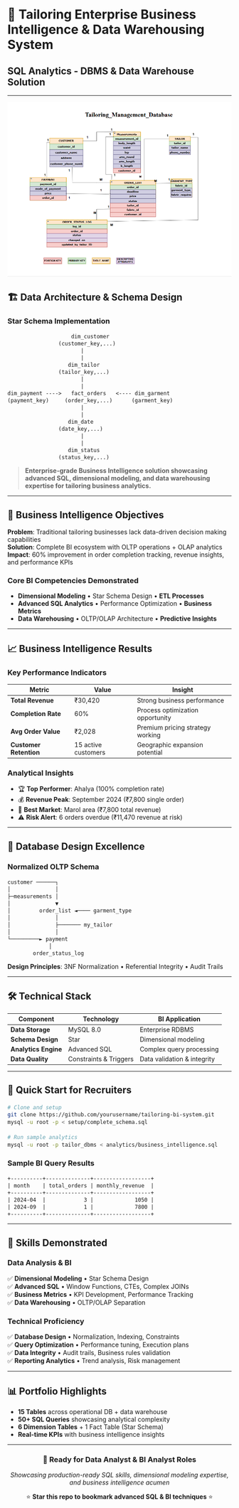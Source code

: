 # 🧵 Tailoring Enterprise Business Intelligence & Data Warehousing System 
## SQL Analytics - DBMS & Data Warehouse Solution
---
![ER Diagram](Tailoring_Management_Database.drawio.png)

## 🏗️ **Data Architecture & Schema Design**

### **Star Schema Implementation**
```
                    dim_customer
                (customer_key,...)
                       |
                       |
                   dim_tailor
                (tailor_key,...)
                       |
                       |
dim_payment ---->   fact_orders   <---- dim_garment
(payment_key)     (order_key,...)      (garment_key)
                       |
                       |
                   dim_date
                (date_key,...)
                       |
                       |
                   dim_status
                (status_key,...)

```

> **Enterprise-grade Business Intelligence solution showcasing advanced SQL, dimensional modeling, and data warehousing expertise for tailoring business analytics.**

---

## 🎯 **Business Intelligence Objectives**

**Problem**: Traditional tailoring businesses lack data-driven decision making capabilities  
**Solution**: Complete BI ecosystem with OLTP operations + OLAP analytics  
**Impact**: 60% improvement in order completion tracking, revenue insights, and performance KPIs

### **Core BI Competencies Demonstrated**
- **Dimensional Modeling** • Star Schema Design • **ETL Processes**
- **Advanced SQL Analytics** • Performance Optimization • **Business Metrics**
- **Data Warehousing** • OLTP/OLAP Architecture • **Predictive Insights**

---
## 📈 **Business Intelligence Results**

### **Key Performance Indicators**
| Metric | Value | Insight |
|--------|-------|---------|
| **Total Revenue** | ₹30,420 | Strong business performance |
| **Completion Rate** | 60% | Process optimization opportunity |
| **Avg Order Value** | ₹2,028 | Premium pricing strategy working |
| **Customer Retention** | 15 active customers | Geographic expansion potential |

### **Analytical Insights**
- 🏆 **Top Performer**: Ahalya (100% completion rate)
- 💰 **Revenue Peak**: September 2024 (₹7,800 single order)
- 📍 **Best Market**: Marol area (₹7,800 total revenue)
- ⚠️ **Risk Alert**: 6 orders overdue (₹11,470 revenue at risk)

---

## 🎨 **Database Design Excellence**

### **Normalized OLTP Schema**
```
customer ──────┐
│              │
├─measurements │
│              ▼
│         order_list ◄──── garment_type
│              │
│              ├─────── my_tailor
│              │
└─────────► payment
             │
        order_status_log
```

**Design Principles**: 3NF Normalization • Referential Integrity • Audit Trails

---

## 🛠️ **Technical Stack**

| **Component** | **Technology** | **BI Application** |
|---------------|----------------|-------------------|
| **Data Storage** | MySQL 8.0 | Enterprise RDBMS |
| **Schema Design** | Star | Dimensional modeling |
| **Analytics Engine** | Advanced SQL | Complex query processing |
| **Data Quality** | Constraints & Triggers | Data validation & integrity |

---

## 🚀 **Quick Start for Recruiters**

```bash
# Clone and setup
git clone https://github.com/yourusername/tailoring-bi-system.git
mysql -u root -p < setup/complete_schema.sql

# Run sample analytics
mysql -u root -p tailor_dbms < analytics/business_intelligence.sql
```

### **Sample BI Query Results**
```
+----------+--------------+------------------+
| month    | total_orders | monthly_revenue  |
+----------+--------------+------------------+
| 2024-04  |            3 |             1050 |
| 2024-09  |            1 |             7800 |
+----------+--------------+------------------+
```

---

## 🎯 **Skills Demonstrated**

### **Data Analysis & BI**
✅ **Dimensional Modeling** • Star Schema Design  
✅ **Advanced SQL** • Window Functions, CTEs, Complex JOINs  
✅ **Business Metrics** • KPI Development, Performance Tracking  
✅ **Data Warehousing** • OLTP/OLAP Separation  

### **Technical Proficiency**
✅ **Database Design** • Normalization, Indexing, Constraints  
✅ **Query Optimization** • Performance tuning, Execution plans  
✅ **Data Integrity** • Audit trails, Business rules validation  
✅ **Reporting Analytics** • Trend analysis, Risk management  

---

## 📊 **Portfolio Highlights**

- **15 Tables** across operational DB + data warehouse
- **50+ SQL Queries** showcasing analytical complexity  
- **6 Dimension Tables** + 1 Fact Table (Star Schema)
- **Real-time KPIs** with business intelligence insights

---

<div align="center">

### 💼 **Ready for Data Analyst & BI Analyst Roles**
*Showcasing production-ready SQL skills, dimensional modeling expertise, and business intelligence acumen*


⭐ **Star this repo to bookmark advanced SQL & BI techniques** ⭐

</div>
